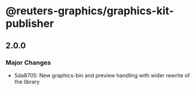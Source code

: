 # @reuters-graphics/graphics-kit-publisher

## 2.0.0

### Major Changes

- 5da8705: New graphics-bin and preview handling with wider rewrite of the library
